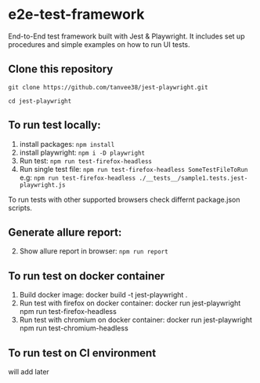 # e2e-test-framework
End-to-End test framework built with Jest & Playwright. It includes set up procedures and simple examples on how to run UI tests.

## Clone this repository
```git clone https://github.com/tanvee38/jest-playwright.git```

```cd jest-playwright```

## To run test locally:

1. install packages: ```npm install```
2. install playwright: ```npm i -D playwright```
3. Run test: ```npm run test-firefox-headless```
4. Run single test file: ```npm run test-firefox-headless SomeTestFileToRun``` e.g: ```npm run test-firefox-headless ./__tests__/sample1.tests.jest-playwright.js```

To run tests with other supported browsers check differnt package.json scripts.

## Generate allure report:
2. Show allure report in browser: ```npm run report```


## To run test on docker container

1. Build docker image: docker build -t jest-playwright .
2. Run test with firefox on docker container: docker run jest-playwright npm run test-firefox-headless
3. Run test with chromium on docker container: docker run jest-playwright npm run test-chromium-headless

## To run test on CI environment

will add later

